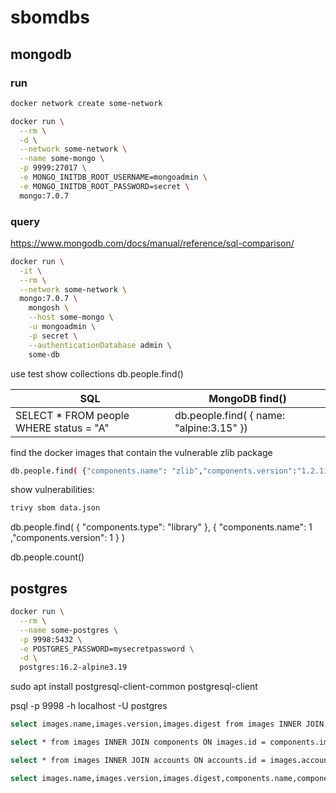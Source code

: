 # sbomdbs

## mongodb

### run

```bash
docker network create some-network
```

```bash
docker run \
  --rm \
  -d \
  --network some-network \
  --name some-mongo \
  -p 9999:27017 \
  -e MONGO_INITDB_ROOT_USERNAME=mongoadmin \
  -e MONGO_INITDB_ROOT_PASSWORD=secret \
  mongo:7.0.7
```

### query

<https://www.mongodb.com/docs/manual/reference/sql-comparison/>

```bash
docker run \
  -it \
  --rm \
  --network some-network \
  mongo:7.0.7 \
    mongosh \
    --host some-mongo \
    -u mongoadmin \
    -p secret \
    --authenticationDatabase admin \
    some-db
```

use test
show collections
db.people.find()

| SQL                                      | MongoDB find()                           |
| ---------------------------------------- | ---------------------------------------- |
| SELECT \* FROM people WHERE status = "A" | db.people.find( { name: "alpine:3.15" }) |

find the docker images that contain the vulnerable zlib package

```bash
db.people.find( {"components.name": "zlib","components.version":"1.2.11-r3"},{"metadata.component.name":1,"metadata.component.purl":1,"metadata.component.bom-ref":1} )
```

show vulnerabilities:

```bash
trivy sbom data.json
```

db.people.find( { "components.type": "library" }, { "components.name": 1 ,"components.version": 1 } )

db.people.count()

## postgres

```bash
docker run \
  --rm \
  --name some-postgres \
  -p 9998:5432 \
  -e POSTGRES_PASSWORD=mysecretpassword \
  -d \
  postgres:16.2-alpine3.19
```

sudo apt install postgresql-client-common postgresql-client

psql -p 9998 -h localhost -U postgres

```bash
select images.name,images.version,images.digest from images INNER JOIN components ON images.id = components.image_id WHERE severity = 'critical';
```

```bash
select * from images INNER JOIN components ON images.id = components.image_id WHERE severity = 'critical';
```

```bash
select * from images INNER JOIN accounts ON accounts.id = images.account_id INNER JOIN components ON images.id = components.image_id WHERE severity = 'critical';
```

```bash
select images.name,images.version,images.digest,components.name,components.version,components.severity from images INNER JOIN accounts ON accounts.id = images.account_id INNER JOIN components ON images.id = components.image_id WHERE severity = 'critical' GROUP BY images.name,images.version,images.digest,components.name,components.version,components.severity;
```
